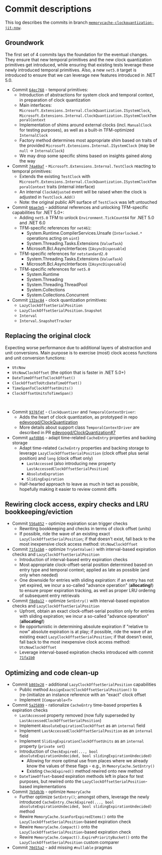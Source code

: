 # Commit descriptions

This log describes the commits in branch [`memorycache-clockquantization-jit-now`](https://github.com/edevoogd/runtime/tree/memorycache-clockquantization-jit-now).

## Groundwork
The first set of 4 commits lays the foundation for the eventual changes. They ensure that new temporal primitives and the new clock quantization primitives get introduced, while ensuring that existing tests leverage these newly introduced temporal primitives. Also, a new `net5.0` target is introduced to ensure that we can leverage new features introduced in .NET 5.0.

* Commit [`64ec768`](https://github.com/edevoogd/runtime/commit/64ec768b740117b43bfba133613ade99fee4a58a) - temporal primitives:
  * Introduction of abstractions for system clock and temporal context, in preparation of clock quantization
  * Main interfaces: `Microsoft.Extensions.Internal.ClockQuantization.ISystemClock`, `Microsoft.Extensions.Internal.ClockQuantization.ISystemClockTemporalContext`
  * Implementation of shims around external clocks (incl. `ManualClock` for testing purposes), as well as a built-in TFM-optimized `InternalClock`
  * Factory method determines most appropriate shim based on traits of the provided `Microsoft.Extensions.Internal.ISystemClock` (may be `null` &rarr; `InternalClock`)
  * We may drop some specific shims based on insights gained along the way
* Commit [`74a49af`](https://github.com/edevoogd/runtime/commit/74a49afb855498c56d289ec6f193672814e541ef) - `Microsoft.Extensions.Internal.TestClock` reacting to temporal primitives:
  * Extends the existing `TestClock` with `Microsoft.Extensions.Internal.ClockQuantization.ISystemClockTemporalContext` traits (internal interface)
  * An internal `ClockAdjusted` event will be raised when the clock is adjusted in `TestClock.Add()`
  * Note: the original public API surface of `TestClock` was left untouched
* Commit [`66ae3e5`](https://github.com/edevoogd/runtime/commit/66ae3e501722e8e9a7e1415039172785d0cd6f4c) - additional references and unlocking TFM-specific capabilities for .NET 5.0+:
  * Adding `net5.0` TFM to unlock `Environment.TickCount64` for .NET 5.0 and .NET 6.0
  * TFM-specific references for `net461`:
    * System.Runtime.CompilerServices.Unsafe (`Interlocked.*` operations acting on `uint`)
    * System.Threading.Tasks.Extensions (`ValueTask`)
    * Microsoft.Bcl.AsyncInterfaces (`IAsyncDisposable`)
  * TFM-specific references for `netstandard2.0`
    * System.Threading.Tasks.Extensions (`ValueTask`)
    * Microsoft.Bcl.AsyncInterfaces (`IAsyncDisposable`)
  * TFM-specific references for `net5.0`
    * System.Runtime
    * System.Threading
    * System.Threading.ThreadPool
    * System.Collections
    * System.Collections.Concurrent
* Commit [`132ac84`](https://github.com/edevoogd/runtime/commit/132ac84299aa67df86f0384ff0c8a449c971991e) - clock quantization primitives:
  * `LazyClockOffsetSerialPosition`
  * `LazyClockOffsetSerialPosition.Snapshot`
  * `Interval`
  * `Interval.SnapshotTracker`

## Replacing the original clock
Expecting worse performance due to additional layers of abstraction and unit conversions. Main purpose is to exercise (most) clock access functions and unit conversion functions:
* `UtcNow`
* `UtcNowClockOffset` (the option that is faster in .NET 5.0+)
* `DateTimeOffsetToClockOffset()`
* `ClockOffsetToUtcDateTimeOffset()`
* `TimeSpanToClockOffsetUnits()`
* `ClockOffsetUnitsToTimeSpan()`

<br/>

* Commit [`9376f4f`](https://github.com/edevoogd/runtime/commit/9376f4f43949972ed5c7f58674117e12e132e590) - `ClockQuantizer` and `TemporalContextDriver`:
  * Adds the heart of clock quantization, as prototyped in repo [edevoogd/ClockQuantization](https://github.com/edevoogd/ClockQuantization)
  * More details about support class `TemporalContextDriver` are described in PR [edevoogd/ClockQuantization#7](https://github.com/edevoogd/ClockQuantization/pull/7)
* Commit [`aafd8b6`](https://github.com/edevoogd/runtime/commit/aafd8b6eaeaaa55352134a1d93aee9dc32fb293e) - adapt time-related `CacheEntry` properties and backing storage
  * Adapt time-related `CacheEntry` properties and backing storage to leverage `LazyClockOffsetSerialPosition` (clock offset plus serial position) and `long` (clock offset only)
    * `LastAccessed` (also introducing new property `LastAccessedClockOffsetSerialPosition`)
    * `AbsoluteExpration`
    * `SlidingExpiration`
  * Half-hearted approach to leave as much in tact as possible, hopefully making it easier to review commit diffs

## Rewiring clock access, expiry checks and LRU bookkeeping/eviction

* Commit [`556a852`](https://github.com/edevoogd/runtime/commit/556a852bced55e39c96e4f48a88ec401a813b5de) - optimize expiration scan trigger checks
  * Rewriting bookkeeping and checks in terms of clock offset (units)
  * If possible, ride the wave of an existing exact `LazyClockOffsetSerialPosition`; if that doesn't exist, fall back to the most inexpensive clock access method: `UtcNowClockOffset`
* Commit [`71fa1b0`](https://github.com/edevoogd/runtime/commit/71fa1b02a088bcae26a8279558cb83a9b2656f25) - optimize `TryGetValue()` with interval-based expiration checks and `LazyClockOffsetSerialPosition`
  * Introduction of interval-based entry expiration checks
  * Most appropriate clock-offset-serial position determined based on entry type and temporal context; applied as late as possible (and only when needed)
  * One downside for entries with sliding expiration: if an entry has not yet expired, we incur a so-called "advance operation" (__allocating!__) to ensure proper expiration tracking, as well as proper LRU ordering of subsequent entry retrievals
* Commit [`f8e0a12`](https://github.com/edevoogd/runtime/commit/f8e0a12d56642cc03711d28d0b2ac0fe209640cf) - optimize `SetEntry()` with interval-based expiration checks and `LazyClockOffsetSerialPosition`
  * Upfront, obtain an exact clock-offset-serial position only for entries with sliding expiration; we incur a so-called "advance operation" (__allocating!__)
  * Be opportunistic in determining absolute expiration if "relative to now" absolute expiration is at play; if possible, ride the wave of an existing exact `LazyClockOffsetSerialPosition`; if that doesn't exist, fall back to the most inexpensive clock access method: `UtcNowClockOffset`
  * Leverage interval-based expiration checks introduced with commit [`71fa1b0`](https://github.com/edevoogd/runtime/commit/71fa1b02a088bcae26a8279558cb83a9b2656f25)


## Optimizing and code clean-up

* Commit [`b803e28`](https://github.com/edevoogd/runtime/commit/b803e28398ffc21fb436dcf51ef3c35e1b03507e) - additional `LazyClockOffsetSerialPosition` capabilities
  * Public method `AssignExactClockOffsetSerialPosition()` to (re-)initialize an instance reference with an "exact" clock offset
  * Implement `IComparable<T>`
* Commit [`5a25899`](https://github.com/edevoogd/runtime/commit/5a258997381cca0620f9ff98ec1879e2004b383b) - rationalize `CacheEntry` time-based properties & expiration checks
  * `LastAccessed` property removed (now fully superseded by `LastAccessedClockOffsetSerialPosition`)
  * Implement `AbsoluteExpirationClockOffset` as an `internal` field
  * Implement `LastAccessedClockOffsetSerialPosition` as an `internal` field
  * Implement `SlidingExpirationClockOffsetUnits` as an `internal` property (`private set`)
  * Introduction of `CheckExpired(..., bool absoluteExpirationUndecided, bool slidingExpirationUndecided)`
    * Allowing for more optimal use from places where we already know the values of these flags - e.g., in `MemoryCache.SetEntry()`
    * Existing `CheckExpired()` method rewired onto new method
  * `DateTimeOffset`-based expiration methods left in place for test purposes, but rewired onto the `LazyClockOffsetSerialPosition`-based implementations
* Commit [`7b5db3b`](https://github.com/edevoogd/runtime/commit/7b5db3b0cc33ad40d3f1a3a733ca2d13ff109b6d) - optimize `MemoryCache`
  * Further optimize `SetEntry()`; amongst others, leverage the newly introduced `CacheEntry.CheckExpired(..., bool absoluteExpirationUndecided, bool slidingExpirationUndecided)` method
  * Rewire `MemoryCache.ScanForExpiredItems()` onto the `LazyClockOffsetSerialPosition`-based expiration check
  * Rewire `MemoryCache.Compact()` onto the `LazyClockOffsetSerialPosition`-based expiration check
  * Rewire `MemoryCache.Compact().ExpirePriorityBucket()` onto the `LazyClockOffsetSerialPosition` custom comparer
* Commit [`70d15a2`](https://github.com/edevoogd/runtime/commit/70d15a25d31f78047de0fd1b44cfa84dc574c7f6) - add missing `#nullable` pragmas
